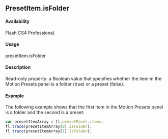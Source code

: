 ## PresetItem.isFolder

#### Availability

Flash CS4 Professional.

#### Usage

presetItem.isFolder

#### Description

Read-only property: a Boolean value that specifies whether the item in the Motion Presets panel is a folder (true) or a preset (false).

#### Example

The following example shows that the first item in the Motion Presets panel is a folder and the second is a preset:

```javascript
var presetItemArray = fl.presetPanel.items;
fl.trace(presetItemArray[0].isFolder);
fl.trace(presetItemArray[1].isFolder);
```
